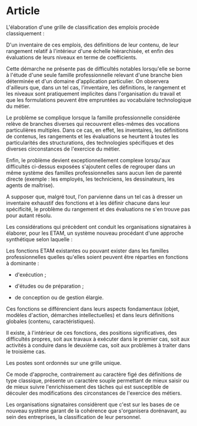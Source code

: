 # Article

L'élaboration d'une grille de classification des emplois procède classiquement :

D'un inventaire de ces emplois, des définitions de leur contenu, de leur rangement relatif à l'intérieur d'une échelle hiérarchisée, et enfin des évaluations de leurs niveaux en terme de coefficients.

Cette démarche ne présente pas de difficultés notables lorsqu'elle se borne à l'étude d'une seule famille professionnelle relevant d'une branche bien déterminée et d'un domaine d'application particulier. On observera d'ailleurs que, dans un tel cas, l'inventaire, les définitions, le rangement et les niveaux sont pratiquement implicites dans l'organisation du travail et que les formulations peuvent être empruntées au vocabulaire technologique du métier.

Le problème se complique lorsque la famille professionnelle considérée relève de branches diverses qui recouvrent elles-mêmes des vocations particulières multiples. Dans ce cas, en effet, les inventaires, les définitions de contenus, les rangements et les évaluations se heurtent à toutes les particularités des structurations, des technologies spécifiques et des diverses circonstances de l'exercice du métier.

Enfin, le problème devient exceptionnellement complexe lorsqu'aux difficultés ci-dessus exposées s'ajoutent celles de regrouper dans un même système des familles professionnelles sans aucun lien de parenté directe (exemple : les employés, les techniciens, les dessinateurs, les agents de maîtrise).

A supposer que, malgré tout, l'on parvienne dans un tel cas à dresser un inventaire exhaustif des fonctions et à les définir chacune dans leur spécificité, le problème du rangement et des évaluations ne s'en trouve pas pour autant résolu.

Les considérations qui précèdent ont conduit les organisations signataires à élaborer, pour les ETAM, un système nouveau procédant d'une approche synthétique selon laquelle :

Les fonctions ETAM existantes ou pouvant exister dans les familles professionnelles quelles qu'elles soient peuvent être réparties en fonctions à dominante :

- d'exécution ;

- d'études ou de préparation ;

- de conception ou de gestion élargie.

Ces fonctions se différencient dans leurs aspects fondamentaux (objet, modèles d'action, démarches intellectuelles) et dans leurs définitions globales (contenu, caractéristiques).

Il existe, à l'intérieur de ces fonctions, des positions significatives, des difficultés propres, soit aux travaux à exécuter dans le premier cas, soit aux activités à conduire dans le deuxième cas, soit aux problèmes à traiter dans le troisième cas.

Les postes sont ordonnés sur une grille unique.

Ce mode d'approche, contrairement au caractère figé des définitions de type classique, présente un caractère souple permettant de mieux saisir ou de mieux suivre l'enrichissement des tâches qui est susceptible de découler des modifications des circonstances de l'exercice des métiers.

Les organisations signataires considèrent que c'est sur les bases de ce nouveau système garant de la cohérence que s'organisera dorénavant, au sein des entreprises, la classification de leur personnel.

